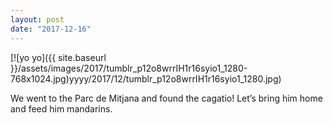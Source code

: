 ```yaml
---
layout: post
date: "2017-12-16"
---
```


[![yo yo]({{ site.baseurl }}/assets/images/2017/tumblr_p12o8wrrIH1r16syio1_1280-768x1024.jpg)yyyy/2017/12/tumblr_p12o8wrrIH1r16syio1_1280.jpg)

We went to the Parc de Mitjana and found the cagatio! Let’s bring him home and feed him mandarins.
